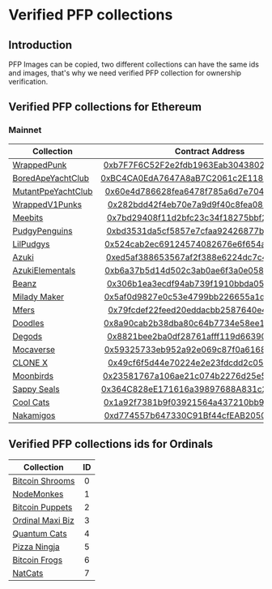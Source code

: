 # Verified PFP collections

## Introduction

PFP Images can be copied, two different collections can have the same ids and images, that's why we need verified PFP collection for ownership verification. 

## Verified PFP collections for Ethereum

### Mainnet
| Collection |      Contract Address       | 
|------------|:-------------:|
| [WrappedPunk](https://www.wrappedpunks.com) | [0xb7F7F6C52F2e2fdb1963Eab30438024864c313F6](https://etherscan.io/address/0xb7F7F6C52F2e2fdb1963Eab30438024864c313F6) |
| [BoredApeYachtClub](https://boredapeyachtclub.com) | [0xBC4CA0EdA7647A8aB7C2061c2E118A18a936f13D](https://etherscan.io/address/0xBC4CA0EdA7647A8aB7C2061c2E118A18a936f13D) |
| [MutantPpeYachtClub](https://boredapeyachtclub.com) | [0x60e4d786628fea6478f785a6d7e704777c86a7c6](https://etherscan.io/address/0x60e4d786628fea6478f785a6d7e704777c86a7c6) |
| [WrappedV1Punks](https://v1punks.io) | [0x282bdd42f4eb70e7a9d9f40c8fea0825b7f68c5d](https://etherscan.io/address/0x282bdd42f4eb70e7a9d9f40c8fea0825b7f68c5d) |
| [Meebits](https://meebits.app) | [0x7bd29408f11d2bfc23c34f18275bbf23bb716bc7](https://etherscan.io/address/0x7bd29408f11d2bfc23c34f18275bbf23bb716bc7) |
| [PudgyPenguins](https://pudgypenguins.com) | [0xbd3531da5cf5857e7cfaa92426877b022e612cf8](https://etherscan.io/address/0xbd3531da5cf5857e7cfaa92426877b022e612cf8) |
| [LilPudgys](https://pudgypenguins.com) | [0x524cab2ec69124574082676e6f654a18df49a048](https://etherscan.io/address/0x524cab2ec69124574082676e6f654a18df49a048) |
| [Azuki](https://www.azuki.com) | [0xed5af388653567af2f388e6224dc7c4b3241c544](https://etherscan.io/address/0xed5af388653567af2f388e6224dc7c4b3241c544) |
| [AzukiElementals](https://www.azuki.com) | [0xb6a37b5d14d502c3ab0ae6f3a0e058bc9517786e](https://etherscan.io/address/0xb6a37b5d14d502c3ab0ae6f3a0e058bc9517786e) |
| [Beanz](https://www.azuki.com) | [0x306b1ea3ecdf94ab739f1910bbda052ed4a9f949](https://etherscan.io/address/0x306b1ea3ecdf94ab739f1910bbda052ed4a9f949) |
| [Milady Maker](https://miladymaker.net) | [0x5af0d9827e0c53e4799bb226655a1de152a425a5](https://etherscan.io/address/0x5af0d9827e0c53e4799bb226655a1de152a425a5) |
| [Mfers](https://miladymaker.net) | [0x79fcdef22feed20eddacbb2587640e45491b757f](https://etherscan.io/address/0x79fcdef22feed20eddacbb2587640e45491b757f) |
| [Doodles](https://www.doodles.app) | [0x8a90cab2b38dba80c64b7734e58ee1db38b8992e](https://etherscan.io/address/0x8a90cab2b38dba80c64b7734e58ee1db38b8992e) |
| [Degods](https://de.xyz) | [0x8821bee2ba0df28761afff119d66390d594cd280](https://etherscan.io/address/0x8821bee2ba0df28761afff119d66390d594cd280) |
| [Mocaverse](https://www.mocaverse.xyz) | [0x59325733eb952a92e069c87f0a6168b29e80627f](https://etherscan.io/address/0x59325733eb952a92e069c87f0a6168b29e80627f) |
| [CLONE X](https://rtfkt.com) | [0x49cf6f5d44e70224e2e23fdcdd2c053f30ada28b](https://etherscan.io/address/0x49cf6f5d44e70224e2e23fdcdd2c053f30ada28b) |
| [Moonbirds](https://www.proof.xyz/moonbirds) | [0x23581767a106ae21c074b2276d25e5c3e136a68b](https://etherscan.io/address/0x23581767a106ae21c074b2276d25e5c3e136a68b) |
| [Sappy Seals](https://www.sappy.lol) | [0x364C828eE171616a39897688A831c2499aD972ec](https://etherscan.io/address/0x364C828eE171616a39897688A831c2499aD972ec) |
| [Cool Cats](https://coolcats.com) | [0x1a92f7381b9f03921564a437210bb9396471050c](https://etherscan.io/address/0x1a92f7381b9f03921564a437210bb9396471050c) |
| [Nakamigos](https://nakamigos.io) | [0xd774557b647330C91Bf44cfEAB205095f7E6c367](https://etherscan.io/address/0xd774557b647330C91Bf44cfEAB205095f7E6c367) |

## Verified PFP collections ids for Ordinals
| Collection |      ID       | 
|------------|:-------------:|
| [Bitcoin Shrooms](https://bitcoinshrooms.com) | 0 |
| [NodeMonkes](https://nodemonkes.com) | 1 |
| [Bitcoin Puppets](https://ordpuppetinuundoxxedmillionaires.com) | 2 |
| [Ordinal Maxi Biz](https://x.com/OrdinalMaxiBiz) | 3 |
| [Quantum Cats](https://quantumcats.xyz) | 4 |
| [Pizza Ningja](https://ninjalerts.gitbook.io) | 5 |
| [Bitcoin Frogs](https://bitcoinfrogs.com) | 6 |
| [NatCats](https://x.com/dmtnatcats) | 7 |
